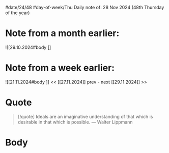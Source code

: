 
#date/24/48
#day-of-week/Thu
Daily note of: 28 Nov 2024 (48th Thursday of the year)

# Note from a month earlier:
![[29.10.2024#body ]]

# Note from a week earlier:
![[21.11.2024#body ]]
 << [[27.11.2024]] prev - next [[29.11.2024]] >>
# Quote

> [!quote] Ideals are an imaginative understanding of that which is desirable in that which is possible.
> — Walter Lippmann
# Body


